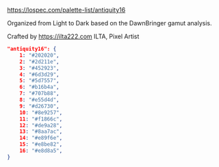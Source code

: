 https://lospec.com/palette-list/antiquity16

Organized from Light to Dark based on the DawnBringer gamut analysis.

Crafted by https://ilta222.com ILTA, Pixel Artist

```json
"antiquity16": {
    1: "#202020",
    2: "#2d211e",
    3: "#452923",
    4: "#6d3d29",
    5: "#5d7557",
    6: "#b16b4a",
    7: "#707b88",
    8: "#e55d4d",
    9: "#d26730",
    10: "#8e9257",
    11: "#f1866c",
    12: "#de9a28",
    13: "#8aa7ac",
    14: "#e89f6e",
    15: "#e8be82",
    16: "#e8d8a5",
}
```
